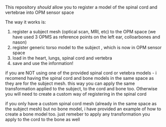 This repository *should* allow you to register a model of the spinal cord and vertebrae into OPM sensor space

The way it works is:
1) register a subject mesh (optical scan, MRI, etc) to the OPM space (we have used 3 OPMS as reference points on the left ear, colloarbones and nason)
2) register generic torso model to the subject , which is now in OPM sensor space
3) load in the heart, lungs, spinal cord and vertebra
4) save and use the information!

if you are NOT using one of the provided spinal cord or vetebra models - i recomend having the spinal cord and bone models in the same space as they are for the subject mesh. 
this way you can apply the same transformation applied to the subject, to the cord and bone too. Otherwise you will need to create a custom way of registering in the spinal cord

if you only have a custom spinal cord mesh (already in the same space as the subject mesh) but no bone model, i have provided an example of how to create a bone model too. just remeber to 
apply any transformation you apply to the cord to the bone as well
